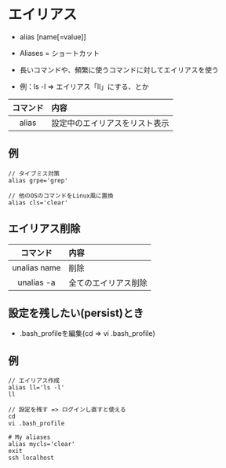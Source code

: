 # エイリアス

* alias [name[=value]]

* Aliases = ショートカット
* 長いコマンドや、頻繁に使うコマンドに対してエイリアスを使う
* 例：ls -l => エイリアス「ll」にする、とか


|コマンド|内容|
|:------------:|:-----------|
|alias|設定中のエイリアスをリスト表示|

## 例

```
// タイプミス対策
alias grpe='grep'

// 他のOSのコマンドをLinux風に置換
alias cls='clear'

```

## エイリアス削除

|コマンド|内容|
|:------------:|:-----------|
|unalias name|削除|
|unalias -a|全てのエイリアス削除|


## 設定を残したい(persist)とき

* .bash_profileを編集(cd => vi .bash_profile)


## 例

```
// エイリアス作成
alias ll='ls -l'
ll

// 設定を残す => ログインし直すと使える 
cd
vi .bash_profile

# My aliases
alias mycls='clear'
exit
ssh localhost


```
